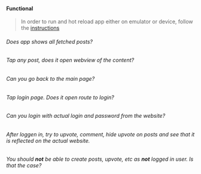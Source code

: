 #### Functional

> In order to run and hot reload app either on emulator or device, follow the [instructions](https://docs.flutter.dev/get-started/test-drive?tab=androidstudio#run-the-app)

###### Does app shows all fetched posts?

###### Tap any post, does it open webview of the content?

###### Can you go back to the main page?

###### Tap login page. Does it open route to login?

###### Can you login with actual login and password from the website?

###### After loggen in, try to upvote, comment, hide upvote on posts and see that it is reflected on the actual website.

###### You should **not** be able to create posts, upvote, etc as **not** logged in user. Is that the case?

